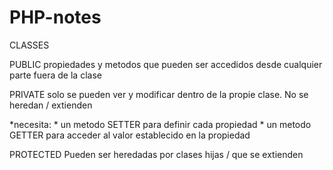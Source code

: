 # PHP-notes

CLASSES

PUBLIC 
propiedades y metodos que pueden ser accedidos desde cualquier parte fuera de la clase

PRIVATE
solo se pueden ver y modificar dentro de la propie clase. 
No se heredan / extienden

*necesita: 
      * un metodo SETTER para definir cada propiedad
      * un metodo GETTER para acceder al valor establecido en la propiedad
      
PROTECTED 
Pueden ser heredadas por clases hijas / que se extienden

